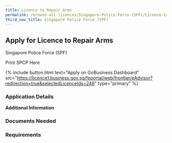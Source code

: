 ```yaml
---
title: Licence to Repair Arms
permalink: /browse-all-licences/Singapore-Police-Force-(SPF)/Licence-to-Repair-Arms
third_nav_title: Singapore Police Force (SPF)
---
```


## Apply for Licence to Repair Arms

Singapore Police Force (SPF)

Print SPCP Here


{% include button.html text="Apply on GoBusiness Dashboard" src="https://licence1.business.gov.sg/feportal/web/frontier/eAdvisor?redirection=true&selectedLicenceIds=248" type="primary" %}

### Application Details

**Additional Information**

### Documents Needed

### Requirements

